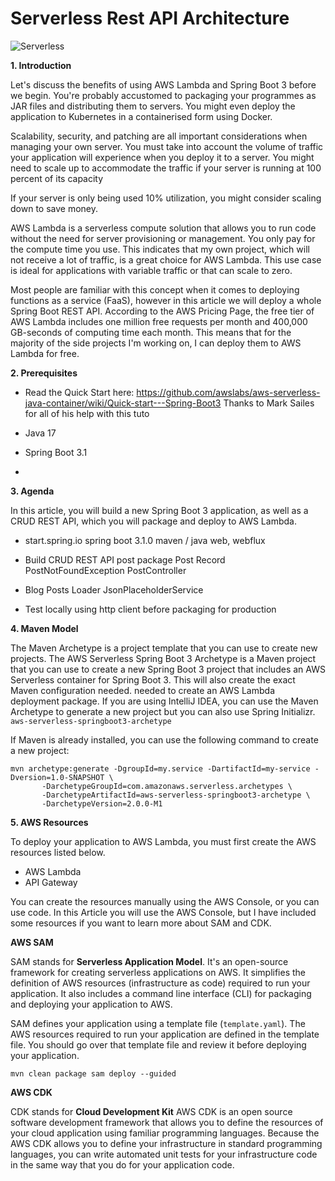 # Serverless Rest API Architecture

![Serverless](https://user-images.githubusercontent.com/95050185/216827209-0b2a8747-c2b6-4ca0-8320-3e33304fa9f5.png)

**1. Introduction**

Let's discuss the benefits of using AWS Lambda and Spring Boot 3 before we begin. You're probably accustomed to packaging your programmes as JAR files and distributing them to servers. You might even deploy the application to Kubernetes in a containerised form using Docker.

Scalability, security, and patching are all important considerations when managing your own server. You must take into account the volume of traffic your application will experience when you deploy it to a server. You might need to scale up to accommodate the traffic if your server is running at 100 percent of its capacity  

If your server is only being used 10% utilization, you might consider scaling down to save money.

AWS Lambda is a serverless compute solution that allows you to run code without the need for server provisioning or management. You only pay for the compute time you use. This indicates that my own project, which will not receive a lot of traffic, is a great choice for AWS Lambda. This use case is ideal for applications with variable traffic or that can scale to zero.


Most people are familiar with this concept when it comes to deploying functions as a service (FaaS), however in this article we will deploy a whole Spring Boot REST API. According to the AWS Pricing Page, the free tier of AWS Lambda includes one million free requests per month and 400,000 GB-seconds of computing time each month. This means that for the majority of the side projects I'm working on, I can deploy them to AWS Lambda for free.


**2. Prerequisites**

- Read the Quick Start here: https://github.com/awslabs/aws-serverless-java-container/wiki/Quick-start---Spring-Boot3
Thanks to Mark Sailes for all of his help with this tuto

- Java 17
- Spring Boot 3.1
- 


**3. Agenda**

In this article, you will build a new Spring Boot 3 application, as well as a CRUD REST API, which you will package and deploy to AWS Lambda.

- start.spring.io
spring boot 3.1.0
maven / java
web, webflux

- Build CRUD REST API
post package
Post Record
PostNotFoundException
PostController

- Blog Posts Loader
JsonPlaceholderService

- Test locally using http client before packaging for production


**4. Maven Model**

The Maven Archetype is a project template that you can use to create new projects. The AWS Serverless Spring Boot 3 Archetype is a Maven project that you can use to create a new Spring Boot 3 project that includes an AWS Serverless container for Spring Boot 3. This will also create the exact Maven configuration needed. needed to create an AWS Lambda deployment package. If you are using IntelliJ IDEA, you can use the Maven Archetype to generate a new project but you can also use Spring Initializr. `aws-serverless-springboot3-archetype`

If Maven is already installed, you can use the following command to create a new project:  

```
mvn archetype:generate -DgroupId=my.service -DartifactId=my-service -Dversion=1.0-SNAPSHOT \
       -DarchetypeGroupId=com.amazonaws.serverless.archetypes \
       -DarchetypeArtifactId=aws-serverless-springboot3-archetype \
       -DarchetypeVersion=2.0.0-M1

```


**5. AWS Resources**

To deploy your application to AWS Lambda, you must first create the AWS resources listed below.

- AWS Lambda
- API Gateway

You can create the resources manually using the AWS Console, or you can use code. In this Article you will use the AWS Console, but I have included some resources if you want to learn more about SAM and CDK.

**AWS SAM**

SAM stands for **Serverless Application Model**. It's an open-source framework for creating serverless applications on AWS. It simplifies the definition of AWS resources (infrastructure as code) required to run your application. It also includes a command line interface (CLI) for packaging and deploying your application to AWS.


SAM defines your application using a template file (`template.yaml`). The AWS resources required to run your application are defined in the template file. You should go over that template file and review it before deploying your application.

`mvn clean package sam deploy --guided`

**AWS CDK**

CDK stands for **Cloud Development Kit** 
AWS CDK is an open source software development framework that allows you to define the resources of your cloud application using familiar programming languages. Because the AWS CDK allows you to define your infrastructure in standard programming languages, you can write automated unit tests for your infrastructure code in the same way that you do for your application code.
